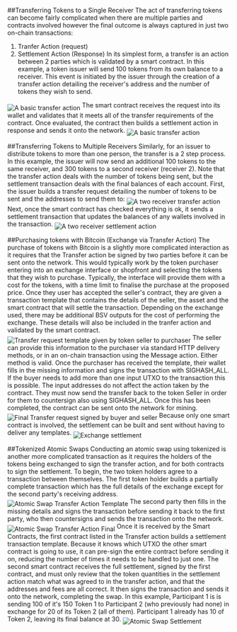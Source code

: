 ##Transferring Tokens to a Single Receiver
The act of transferring tokens can become fairly complicated when there are multiple parties and contracts involved however the final outcome is always captured in just two on-chain transactions:
1. Tranfer Action (request)
2. Settlement Action (Response)
In its simplest form, a transfer is an action between 2 parties which is validated by a smart contract.
In this example, a token issuer will send 100 tokens from its own balance to a receiver. This event is initiated by the issuer through the creation of a transfer action detailing the receiver's address and the number of tokens they wish to send.
<img src="https://raw.githubusercontent.com/tokenized/docs/master/images/basic-transfer-example.svg?sanitize=true" alt="A basic transfer action" align="middle">
The smart contract receives the request into its wallet and validates that it meets all of the transfer requirements of the contract. Once evaluated, the contract then builds a settlement action in response and sends it onto the network.
<img src="https://raw.githubusercontent.com/tokenized/docs/master/images/basic-settlement-example.svg?sanitize=true" alt="A basic transfer action" align="middle">

##Transferring Tokens to Multiple Receivers
Similarly, for an issuer to distribute tokens to more than one person, the transfer is a 2 step process. 
In this example, the issuer will now send an additional 100 tokens to the same receiver, and 300 tokens to a second receiver (receiver 2).
Note that the transfer action deals with the number of tokens being sent, but the settlement transaction deals with the final balances of each account.
First, the issuer builds a transfer request detailing the number of tokens to be sent and the addresses to send them to:
<img src="https://raw.githubusercontent.com/tokenized/docs/master/images/two-receiver-transfer-example.svg?sanitize=true" alt="A two receiver transfer action" align="middle">
Next, once the smart contract has checked everything is ok, it sends a settlement transaction that updates the balances of any wallets involved in the transaction.
<img src="https://raw.githubusercontent.com/tokenized/docs/master/images/two-receiver-settlement-example.svg?sanitize=true" alt="A two receiver settlement action" align="middle">

##Purchasing tokens with Bitcoin (Exchange via Transfer Action)
The purchase of tokens with Bitcoin is a slightly more complicated interaction as it requires that the Transfer action be signed by two parties before it can be sent onto the network.
This would typically work by the token purchaser entering into an exchange interface or shopfront and selecting the tokens that they wish to purchase. Typically, the interface will provide them with a cost for the tokens, with a time limit to finalise the purchase at the proposed price.
Once they user has accepted the seller's contract, they are given a transaction template that contains the details of the seller, the asset and the smart contract that will settle the transaction.
Depending on the exchange used, there may be additional BSV outputs for the cost of performing the exchange. These details will also be included in the tranfer action and validated by the smart contract.
<img src="https://raw.githubusercontent.com/tokenized/docs/master/images/exchange-transfer-example-template.svg?sanitize=true" alt="Transfer request template given by token seller to purchaser" align="middle">
The seller can provide this information to the purchaser via standard HTTP delivery methods, or in an on-chain transaction using the Message action. Either method is valid.
Once the purchaser has received the template, their wallet fills in the missing information and signs the transaction with SIGHASH_ALL. If the buyer needs to add more than one input UTXO to the transaction this is possible. The input addresses do not affect the action taken by the contract. 
They must now send the transfer back to the token Seller in order for them to countersign also using SIGHASH_ALL. Once this has been completed, the contract can be sent onto the network for mining.
<img src="https://raw.githubusercontent.com/tokenized/docs/master/images/exchange-transfer-example-final.svg?sanitize=true" alt="Final Transfer request signed by buyer and seller" align="middle">
Because only one smart contract is involved, the settlement can be built and sent without having to deliver any templates.
<img src="https://raw.githubusercontent.com/tokenized/docs/master/images/exchange-settlement-example-final.svg?sanitize=true" alt="Exchange settlement" align="middle">

##Tokenized Atomic Swaps
Conducting an atomic swap using tokenized is another more complicated transaction as it requires the holders of the tokens being exchanged to sign the transfer action, and for both contracts to sign the settlement.
To begin, the two token holders agree to a transaction between themselves. The first token holder builds a partially complete transaction which has the full details of the exchange except for the second party's receiving address.
<img src="https://raw.githubusercontent.com/tokenized/docs/master/images/atomic-swap-transfer-template.svg?sanitize=true" alt="Atomic Swap Transfer Action Template" align="middle">
The second party then fills in the missing details and signs the transaction before sending it back to the first party, who then countersigns and sends the transaction onto the network.
<img src="https://raw.githubusercontent.com/tokenized/docs/master/images/atomic-swap-transfer-final.svg?sanitize=true" alt="Atomic Swap Transfer Action Final" align="middle">
Once it is received by the Smart Contracts, the first contract listed in the Transfer action builds a settlement transaction template. Because it knows which UTXO the other smart contract is going to use, it can pre-sign the entire contract before sending it on, reducing the number of times it needs to be handled to just one. The second smart contract receives the full settlement, signed by the first contract, and must only review that the token quantities in the settlement action match what was agreed to in the transfer action, and that the addresses and fees are all correct. It then signs the transaction and sends it onto the network, completing the swap.
In this example, Participant 1 is is sending 100 of it's 150 Token 1 to Participant 2 (who previously had none) in exchange for 20 of its Token 2 (all of them). Participant 1 already has 10 of Token 2, leaving its final balance at 30.
<img src="https://raw.githubusercontent.com/tokenized/docs/master/images/atomic-swap-settlement.svg?sanitize=true" alt="Atomic Swap Settlement" align="middle">


